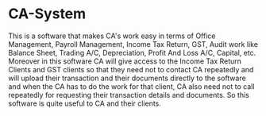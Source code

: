 # CA-System
This is a software that makes CA's work easy in terms of Office Management, Payroll Management, Income Tax Return, GST, Audit work like Balance Sheet, Trading A/C, Depreciation, Profit And Loss A/C, Capital, etc. Moreover in this software CA will give access to the Income Tax Return Clients and GST clients so that they need not to contact CA repeatedly and will upload their transaction and their documents directly to the software and when the CA has to do the work for that client, CA also need not to call repeatedly for requesting their transaction details and documents. So this software is quite useful to CA and their clients.
